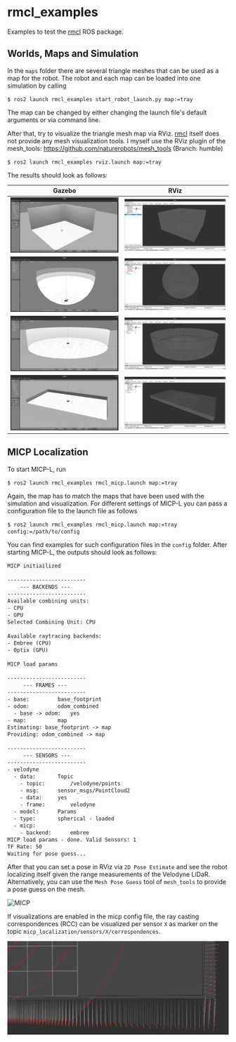 # rmcl_examples

Examples to test the [rmcl](https://github.com/uos/rmcl) ROS package.

## Worlds, Maps and Simulation

In the `maps` folder there are several triangle meshes that can be used as a map for the robot.
The robot and each map can be loaded into one simulation by calling

```console
$ ros2 launch rmcl_examples start_robot_launch.py map:=tray
```

The map can be changed by either changing the launch file's default arguments or via command line.

After that, try to visualize the triangle mesh map via RViz.
[rmcl](https://github.com/uos/rmcl) itself does not provide any mesh visualization tools.
I myself use the RViz plugin of the mesh_tools: https://github.com/naturerobots/mesh_tools (Branch: humble)

```
$ ros2 launch rmcl_examples rviz.launch map:=tray
```

The results should look as follows:

|  Gazebo  |  RViz  |
|:--------:|:------:|
| ![Cube World Gazebo](dat/img/cube_gazebo.png "Cube World Gazebo") | ![Cube Map Rviz](dat/img/cube_rviz.png "Cube Map Rviz") |
| ![Sphere World Gazebo](dat/img/sphere_gazebo.png "Sphere World Gazebo") | ![Sphere Map Rviz](dat/img/sphere_rviz.png "Sphere Map Rviz") |
| ![Cylinder World Gazebo](dat/img/cylinder_gazebo.png "Cylinder World Gazebo") | ![Cylinder Map Rviz](dat/img/cylinder_rviz.png "Cylinder Map Rviz") |
| ![Tray World Gazebo](dat/img/tray_gazebo.png "Tray World Gazebo") | ![Tray Map Rviz](dat/img/tray_rviz.png "Tray Map Rviz") |

## MICP Localization

To start MICP-L, run

```
$ ros2 launch rmcl_examples rmcl_micp.launch map:=tray
```

Again, the map has to match the maps that have been used with the simulation and visualization.
For different settings of MICP-L you can pass a configuration file to the launch file as follows

```
$ ros2 launch rmcl_examples rmcl_micp.launch map:=tray config:=/path/to/config 
```

You can find examples for such configuration files in the `config` folder. After starting MICP-L, the outputs should look as follows:

```console
MICP initiailized

-------------------------
    --- BACKENDS ---    
-------------------------
Available combining units:
- CPU
- GPU
Selected Combining Unit: CPU

Available raytracing backends:
- Embree (CPU)
- Optix (GPU)

MICP load params

-------------------------
     --- FRAMES ---      
-------------------------
- base:			base_footprint
- odom:			odom_combined
  - base -> odom:	yes
- map:			map
Estimating: base_footprint -> map
Providing: odom_combined -> map

-------------------------
     --- SENSORS ---     
-------------------------
- velodyne
  - data:		Topic
    - topic:		/velodyne/points
    - msg:		sensor_msgs/PointCloud2
    - data:		yes
    - frame:		velodyne
  - model:		Params
  - type:		spherical - loaded
  - micp:
    - backend:		embree
MICP load params - done. Valid Sensors: 1
TF Rate: 50
Waiting for pose guess...
```

After that you can set a pose in RViz via `2D Pose Estimate` and see the robot localizing itself given the range measurements of the Velodyne LiDaR. Alternatively, you can use the `Mesh Pose Guess` tool of `mesh_tools` to provide a pose guess on the mesh.

![MICP](dat/vid/rmcl_micp_1280.gif)

If visualizations are enabled in the micp config file, the ray casting correspondences (RCC) can be visualized per sensor `X` as marker on the topic `micp_localization/sensors/X/correspondences`.

![Ray casting correspondences (RCC)](dat/img/spc.png "Ray casting correspondences (RCC)")

